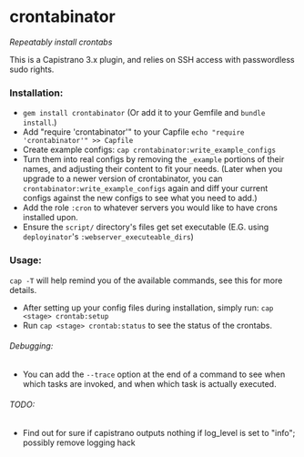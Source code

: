 crontabinator
============

*Repeatably install crontabs*

This is a Capistrano 3.x plugin, and relies on SSH access with passwordless sudo rights.

### Installation:
* `gem install crontabinator` (Or add it to your Gemfile and `bundle install`.)
* Add "require 'crontabinator'" to your Capfile
`echo "require 'crontabinator'" >> Capfile`
* Create example configs:
`cap crontabinator:write_example_configs`
* Turn them into real configs by removing the `_example` portions of their names, and adjusting their content to fit your needs. (Later when you upgrade to a newer version of crontabinator, you can `crontabinator:write_example_configs` again and diff your current configs against the new configs to see what you need to add.)
* Add the role `:cron` to whatever servers you would like to have crons installed upon.
* Ensure the `script/` directory's files get set executable (E.G. using `deployinator`'s `:webserver_executeable_dirs`)

### Usage:
`cap -T` will help remind you of the available commands, see this for more details.
* After setting up your config files during installation, simply run:
`cap <stage> crontab:setup`
* Run `cap <stage> crontab:status` to see the status of the crontabs.

###### Debugging:
* You can add the `--trace` option at the end of a command to see when which tasks are invoked, and when which task is actually executed.

###### TODO:
* Find out for sure if capistrano outputs nothing if log_level is set to "info"; possibly remove logging hack
